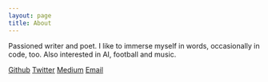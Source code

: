 ```yaml
---
layout: page
title: About
---
```


Passioned writer and poet. I like to immerse myself in words, occasionally in code, too. Also interested in AI, football and music.

[Github](https://github.com/abhishek7h) [Twitter](https://twitter.com/abhishek7h) [Medium](https://medium.com/@ah3) [Email](mailto:abhishek18h@gmail.com)
